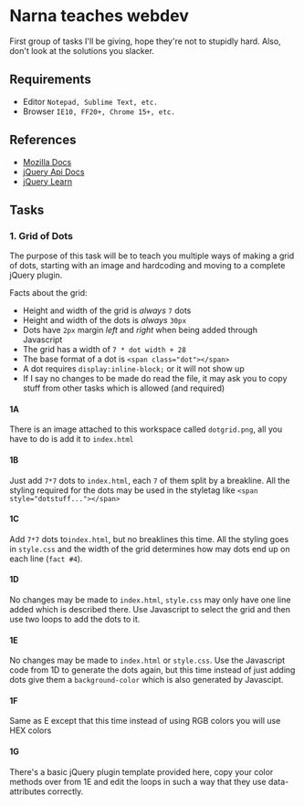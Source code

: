 Narna teaches webdev
======

First group of tasks I'll be giving, hope they're not to stupidly hard. Also, don't look at the solutions you slacker.

Requirements
------------

* Editor `Notepad, Sublime Text, etc.`
* Browser `IE10, FF20+, Chrome 15+, etc.`

References
--------

* [Mozilla Docs](https://developer.mozilla.org/en/docs/Web)
* [jQuery Api Docs](http://api.jquery.com/)
* [jQuery Learn](http://learn.jquery.com)

Tasks
-----

### 1. Grid of Dots
The purpose of this task will be to teach you multiple ways of making a grid of dots, starting with an image and hardcoding and moving to a complete jQuery plugin.

Facts about the grid:

* Height and width of the grid is *always* `7` dots
* Height and width of the dots is *always* `30px`
* Dots have `2px` margin *left* and *right* when being added through Javascript
* The grid has a width of `7 * dot width + 28`
* The base format of a dot is `<span class="dot"></span>`
* A dot requires `display:inline-block;` or it will not show up
* If I say no changes to be made do read the file, it may ask you to copy stuff from other tasks which is allowed (and required)

#### 1A
There is an image attached to this workspace called `dotgrid.png`, all you have to do is add it to `index.html`

#### 1B
Just add `7*7` dots to `index.html`, each `7` of them split by a breakline.
All the styling required for the dots may be used in the styletag like `<span style="dotstuff..."></span>`

#### 1C
Add `7*7` dots to`index.html`, but no breaklines this time.
All the styling goes in `style.css` and the width of the grid determines how may dots end up on each line (`fact #4`).

#### 1D
No changes may be made to `index.html`, `style.css` may only have one line added which is described there. Use Javascript to select the grid and then use two loops to add the dots to it.

#### 1E
No changes may be made to `index.html` or `style.css`. Use the Javascript code from 1D to generate the dots again, but this time instead of just adding dots give them a `background-color` which is also generated by Javascipt.

#### 1F
Same as E except that this time instead of using RGB colors you will use HEX colors

#### 1G
There's a basic jQuery plugin template provided here, copy your color methods over from 1E and edit the loops in such a way that they use data-attributes correctly.
